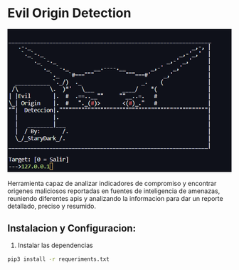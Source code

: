 # Evil Origin Detection
![](https://github.com/starydarkz/evilorigindetection/blob/main/image.png)


Herramienta capaz de analizar indicadores de compromiso y encontrar origenes maliciosos reportadas en fuentes de inteligencia de amenazas, reuniendo diferentes apis y analizando la informacion para dar un reporte detallado, preciso y resumido.

## Instalacion y Configuracion:
1. Instalar las dependencias
```bash
pip3 install -r requeriments.txt
```
